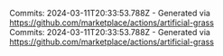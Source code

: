 Commits: 2024-03-11T20:33:53.788Z - Generated via https://github.com/marketplace/actions/artificial-grass
<br>
Commits: 2024-03-11T20:33:53.788Z - Generated via https://github.com/marketplace/actions/artificial-grass
<br>
